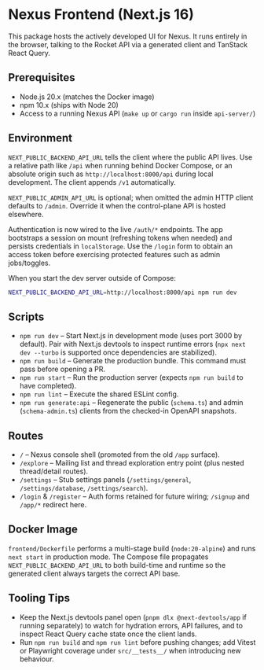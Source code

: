 # Nexus Frontend (Next.js 16)

This package hosts the actively developed UI for Nexus. It runs entirely in the browser, talking to the Rocket API via a generated client and TanStack React Query.

## Prerequisites

- Node.js 20.x (matches the Docker image)
- npm 10.x (ships with Node 20)
- Access to a running Nexus API (`make up` or `cargo run` inside `api-server/`)

## Environment

`NEXT_PUBLIC_BACKEND_API_URL` tells the client where the public API lives. Use a relative path like `/api` when running behind Docker Compose, or an absolute origin such as `http://localhost:8000/api` during local development. The client appends `/v1` automatically.

`NEXT_PUBLIC_ADMIN_API_URL` is optional; when omitted the admin HTTP client defaults to `/admin`. Override it when the control-plane API is hosted elsewhere.

Authentication is now wired to the live `/auth/*` endpoints. The app bootstraps a session on mount (refreshing tokens when needed) and persists credentials in `localStorage`. Use the `/login` form to obtain an access token before exercising protected features such as admin jobs/toggles.

When you start the dev server outside of Compose:

```bash
NEXT_PUBLIC_BACKEND_API_URL=http://localhost:8000/api npm run dev
```

## Scripts

- `npm run dev` – Start Next.js in development mode (uses port 3000 by default). Pair with Next.js devtools to inspect runtime errors (`npx next dev --turbo` is supported once dependencies are stabilized).
- `npm run build` – Generate the production bundle. This command must pass before opening a PR.
- `npm run start` – Run the production server (expects `npm run build` to have completed).
- `npm run lint` – Execute the shared ESLint config.
- `npm run generate:api` – Regenerate the public (`schema.ts`) and admin (`schema-admin.ts`) clients from the checked-in OpenAPI snapshots.

## Routes

- `/` – Nexus console shell (promoted from the old `/app` surface).
- `/explore` – Mailing list and thread exploration entry point (plus nested thread/detail routes).
- `/settings` – Stub settings panels (`/settings/general`, `/settings/database`, `/settings/search`).
- `/login` & `/register` – Auth forms retained for future wiring; `/signup` and `/app/*` redirect here.

## Docker Image

`frontend/Dockerfile` performs a multi-stage build (`node:20-alpine`) and runs `next start` in production mode. The Compose file propagates `NEXT_PUBLIC_BACKEND_API_URL` to both build-time and runtime so the generated client always targets the correct API base.

## Tooling Tips

- Keep the Next.js devtools panel open (`pnpm dlx @next-devtools/app` if running separately) to watch for hydration errors, API failures, and to inspect React Query cache state once the client lands.
- Run `npm run build` and `npm run lint` before pushing changes; add Vitest or Playwright coverage under `src/__tests__/` when introducing new behaviour.
